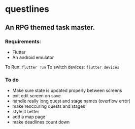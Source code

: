 # questlines

## An RPG themed task master.

### Requirements:
- Flutter
- An android emulator

To Run: `flutter run`
To switch devices: `flutter devices`

### To do
- Make sure state is updated properly between screens
- exit edit screen on save
- handle really long quest and stage names (overflow error)
- make reoccuring quests and stages
- style it better
- add a map page
- make deadlines count down

